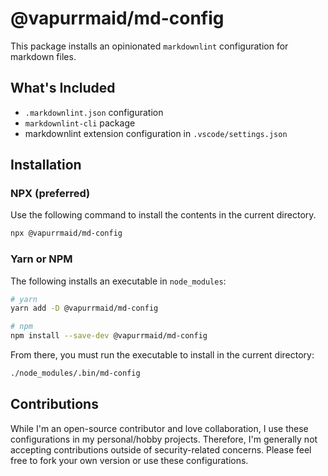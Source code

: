 # @vapurrmaid/md-config

This package installs an opinionated `markdownlint` configuration for markdown files.

## What's Included

- `.markdownlint.json` configuration
- `markdownlint-cli` package
- markdownlint extension configuration in `.vscode/settings.json`

## Installation

### NPX (preferred)

Use the following command to install the contents in the current directory.

```bash
npx @vapurrmaid/md-config
```

### Yarn or NPM

The following installs an executable in `node_modules`:

```bash
# yarn
yarn add -D @vapurrmaid/md-config

# npm
npm install --save-dev @vapurrmaid/md-config
```

From there, you must run the executable to install in the current directory:

```bash
./node_modules/.bin/md-config
```

## Contributions

While I'm an open-source contributor and love collaboration, I use these
configurations in my personal/hobby projects. Therefore, I'm generally
not accepting contributions outside of security-related concerns. Please
feel free to fork your own version or use these configurations.
